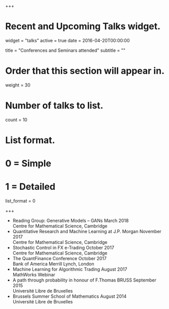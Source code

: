 +++
# Recent and Upcoming Talks widget.
widget = "talks"
active = true
date = 2016-04-20T00:00:00

title = "Conferences and Seminars attended"
subtitle = ""

# Order that this section will appear in.
weight = 30

# Number of talks to list.
count = 10

# List format.
#   0 = Simple
#   1 = Detailed
list_format = 0

+++
<ul>
  <li> Reading Group: Generative Models – GANs March 2018 </li>
       Centre for Mathematical Science, Cambridge
  <li> Quantitative Research and Machine Learning at J.P. Morgan November 2017 </li>
       Centre for Mathematical Science, Cambridge
  <li> Stochastic Control in FX e-Trading October 2017 </li>
       Centre for Mathematical Science, Cambridge
  <li> The QuantFinance Conference October 2017 </li>
       Bank of America Merrill Lynch, London
  <li> Machine Learning for Algorithmic Trading August 2017 </li>
       MathWorks Webinar
  <li> A path through probability in honour of F.Thomas BRUSS September 2015 </li>
       Université Libre de Bruxelles
  <li> Brussels Summer School of Mathematics August 2014 </li>
       Université Libre de Bruxelles
 
 </ul>
